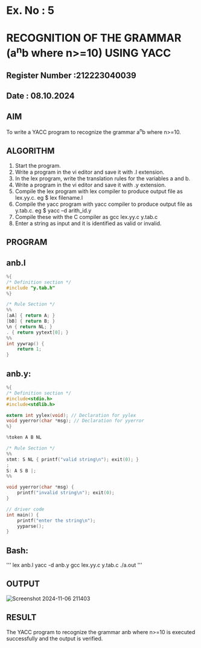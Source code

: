 # Ex. No : 5	
# RECOGNITION OF THE GRAMMAR (a<sup>n</sup>b where n>=10) USING YACC
## Register Number :212223040039
## Date : 08.10.2024

## AIM   
To write a YACC program to recognize the grammar a<sup>n</sup>b where n>=10.

## ALGORITHM
1.	Start the program.
2.	Write a program in the vi editor and save it with .l extension.
3.	In the lex program, write the translation rules for the variables a and b.
4.	Write a program in the vi editor and save it with .y extension.
5.	Compile the lex program with lex compiler to produce output file as lex.yy.c. eg $ lex filename.l
6.	Compile the yacc program with yacc compiler to produce output file as y.tab.c. eg $ yacc –d arith_id.y
7.	Compile these with the C compiler as gcc lex.yy.c y.tab.c
8.	Enter a string as input and it is identified as valid or invalid.
 
## PROGRAM
## anb.l
```c
%{
/* Definition section */
#include "y.tab.h"
%}

/* Rule Section */
%%
[aA] { return A; }
[bB] { return B; }
\n { return NL; }
. { return yytext[0]; }
%%
int yywrap() {
    return 1;
}
```
## anb.y:
```c
%{
/* Definition section */
#include<stdio.h>
#include<stdlib.h>

extern int yylex(void); // Declaration for yylex
void yyerror(char *msg); // Declaration for yyerror
%}

%token A B NL

/* Rule Section */
%%
stmt: S NL { printf("valid string\n"); exit(0); }
;
S: A S B |;
%%

void yyerror(char *msg) {
    printf("invalid string\n"); exit(0);
}

// driver code
int main() {
    printf("enter the string\n");
    yyparse();
}


```
## Bash:
'''
lex anb.l 
yacc -d anb.y
gcc lex.yy.c y.tab.c
./a.out
'''
## OUTPUT 
![Screenshot 2024-11-06 211403](https://github.com/user-attachments/assets/bd930e8e-8b58-4137-9afb-8e501c615f95)

## RESULT
The YACC program to recognize the grammar anb where n>=10 is executed successfully and the output is verified.


